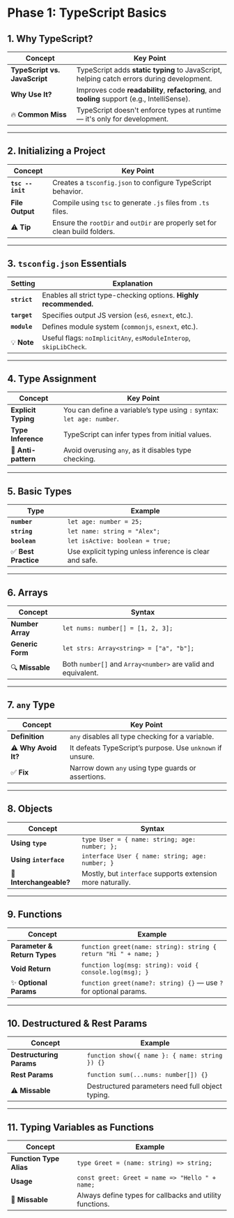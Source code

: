 
# **Phase 1: TypeScript Basics**

## **1. Why TypeScript?**
| Concept | Key Point |
|--------|-----------|
| **TypeScript vs. JavaScript** | TypeScript adds **static typing** to JavaScript, helping catch errors during development. |
| **Why Use It?** | Improves code **readability**, **refactoring**, and **tooling** support (e.g., IntelliSense). |
| 🔥 **Common Miss** | TypeScript doesn't enforce types at runtime — it's only for development. |

---

## **2. Initializing a Project**
| Concept | Key Point |
|--------|-----------|
| **`tsc --init`** | Creates a `tsconfig.json` to configure TypeScript behavior. |
| **File Output** | Compile using `tsc` to generate `.js` files from `.ts` files. |
| ⚠️ **Tip** | Ensure the `rootDir` and `outDir` are properly set for clean build folders. |

---

## **3. `tsconfig.json` Essentials**
| Setting | Explanation |
|---------|-------------|
| **`strict`** | Enables all strict type-checking options. **Highly recommended.** |
| **`target`** | Specifies output JS version (`es6`, `esnext`, etc.). |
| **`module`** | Defines module system (`commonjs`, `esnext`, etc.). |
| 💡 **Note** | Useful flags: `noImplicitAny`, `esModuleInterop`, `skipLibCheck`. |

---

## **4. Type Assignment**
| Concept | Key Point |
|--------|-----------|
| **Explicit Typing** | You can define a variable’s type using `:` syntax: `let age: number`. |
| **Type Inference** | TypeScript can infer types from initial values. |
| 🚫 **Anti-pattern** | Avoid overusing `any`, as it disables type checking. |

---

## **5. Basic Types**
| Type | Example |
|------|---------|
| **`number`** | `let age: number = 25;` |
| **`string`** | `let name: string = "Alex";` |
| **`boolean`** | `let isActive: boolean = true;` |
| ✅ **Best Practice** | Use explicit typing unless inference is clear and safe. |

---

## **6. Arrays**
| Concept | Syntax |
|--------|--------|
| **Number Array** | `let nums: number[] = [1, 2, 3];` |
| **Generic Form** | `let strs: Array<string> = ["a", "b"];` |
| 🔍 **Missable** | Both `number[]` and `Array<number>` are valid and equivalent. |

---

## **7. `any` Type**
| Concept | Key Point |
|--------|-----------|
| **Definition** | `any` disables all type checking for a variable. |
| ⚠️ **Why Avoid It?** | It defeats TypeScript’s purpose. Use `unknown` if unsure. |
| ✅ **Fix** | Narrow down `any` using type guards or assertions. |

---

## **8. Objects**
| Concept | Syntax |
|--------|--------|
| **Using `type`** | `type User = { name: string; age: number; };` |
| **Using `interface`** | `interface User { name: string; age: number; }` |
| 🔄 **Interchangeable?** | Mostly, but `interface` supports extension more naturally. |

---

## **9. Functions**
| Concept | Example |
|--------|---------|
| **Parameter & Return Types** | `function greet(name: string): string { return "Hi " + name; }` |
| **Void Return** | `function log(msg: string): void { console.log(msg); }` |
| ✨ **Optional Params** | `function greet(name?: string) {}` — use `?` for optional params. |

---

## **10. Destructured & Rest Params**
| Concept | Example |
|--------|---------|
| **Destructuring Params** | `function show({ name }: { name: string }) {}` |
| **Rest Params** | `function sum(...nums: number[]) {}` |
| ⚠️ **Missable** | Destructured parameters need full object typing. |

---

## **11. Typing Variables as Functions**
| Concept | Example |
|--------|---------|
| **Function Type Alias** | `type Greet = (name: string) => string;` |
| **Usage** | `const greet: Greet = name => "Hello " + name;` |
| 📌 **Missable** | Always define types for callbacks and utility functions. |
